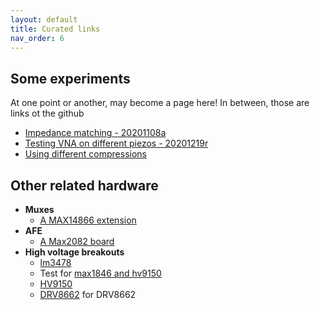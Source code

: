 ```yaml
---
layout: default
title: Curated links
nav_order: 6
---
```





## Some experiments

At one point or another, may become a page here! In between, those are links ot the github

* [Impedance matching - 20201108a](https://github.com/kelu124/echomods/blob/master/include/experiments/auto/20201108a.md)
* [Testing VNA on different piezos - 20201219r](https://github.com/kelu124/echomods/blob/master/include/experiments/auto/20201219r.md)
* [Using different compressions](https://github.com/kelu124/echomods/blob/master/include/experiments/auto/20200421b.md)

## Other related hardware

* __Muxes__
  * [A MAX14866 extension](https://github.com/kelu124/echomods/tree/master/include/MAX14866)
* __AFE__
  * [A Max2082 board](https://github.com/kelu124/Dhvani)
* __High voltage breakouts__
  * [lm3478](https://github.com/kelu124/lm3478)
  * Test for [max1846 and hv9150](https://github.com/kelu124/hvpppn)
  * [HV9150](https://github.com/kelu124/HV9150DevKit)
  * [DRV8662](https://github.com/kelu124/DRV8662-devkit) for DRV8662
